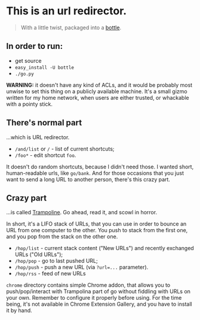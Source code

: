 # This is an url redirector.
>With a little twist, packaged into a [bottle](http://bottle.paws.de/).

## In order to run:
* get source
* `easy_install -U bottle`
* `./go.py`

**WARNING:** it doesn't have any kind of ACLs, and it would be probably most
unwise to set this thing on a publicly available machine. It's a small gizmo
written for my home network, when users are either trusted, or whackable with
a pointy stick.

## There's normal part
...which is URL redirector.

* `/and/list` or `/` - list of current shortcuts;
* `/foo*` - edit shortcut `foo`.

It doesn't do random shortcuts, because I didn't need those. I wanted short,
human-readable urls, like `go/bank`. And for those occasions that you just want
to send a long URL to another person, there's this crazy part.

## Crazy part
...is called
[Trampoline](http://swissarmyhammer.wordpress.com/2009/05/17/sproing/). Go
ahead, read it, and scowl in horror.

In short, it's a LIFO stack of URLs, that
you can use in order to bounce an URL from one computer to the other. You push
to stack from the first one, and you pop from the stack on the other one.

* `/hop/list` - current stack content ("New URLs") and recently exchanged URLs ("Old URLs");
* `/hop/pop` - go to last pushed URL;
* `/hop/push` - push a new URL (via `?url=...` parameter).
* `/hop/rss` - feed of new URLs

`chrome` directory contains simple Chrome addon, that allows you to
push/pop/interact with Trampolina part of go without fiddling with URLs on your
own. Remember to configure it properly before using. For the time being, it's
not available in Chrome Extension Gallery, and you have to install it by hand.
